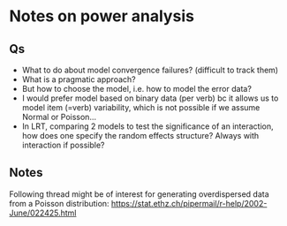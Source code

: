 Notes on power analysis
=======================

Qs
---

- What to do about model convergence failures? (difficult to track them)
- What is a pragmatic approach?
- But how to choose the model, i.e. how to model the error data?
- I would prefer model based on binary data (per verb) bc it allows us to model
item (=verb) variability, which is not possible if we assume Normal or Poisson...
- In LRT, comparing 2 models to test the significance of an interaction, how does
one specify the random effects structure? Always with interaction if possible?


Notes
-----

Following thread might be of interest for generating overdispersed data from
a Poisson distribution:
https://stat.ethz.ch/pipermail/r-help/2002-June/022425.html
